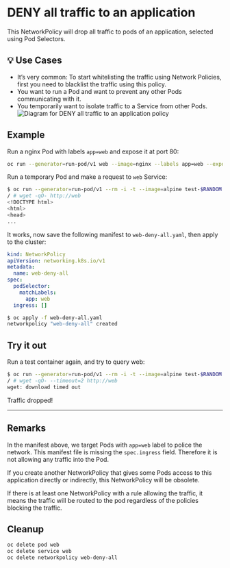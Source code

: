 # DENY all traffic to an application

This NetworkPolicy will drop all traffic to pods of an
application, selected using Pod Selectors.

## 💡 Use Cases

- It’s very common: To start whitelisting the traffic using
  Network Policies, first you need to blacklist the traffic
  using this policy.
- You want to run a Pod and want to prevent any other Pods
  communicating with it.
- You temporarily want to isolate traffic to a Service from
  other Pods.
![Diagram for DENY all traffic to an application policy](img/1.gif)

## Example

Run a nginx Pod with labels `app=web`  and expose it at port 80:

```sh
oc run --generator=run-pod/v1 web --image=nginx --labels app=web --expose --port 80
```

Run a temporary Pod and make a request to `web` Service:

```sh
$ oc run --generator=run-pod/v1 --rm -i -t --image=alpine test-$RANDOM -- sh
/ # wget -qO- http://web
<!DOCTYPE html>
<html>
<head>
...
```

It works, now save the following manifest to `web-deny-all.yaml`,
then apply to the cluster:

```yaml
kind: NetworkPolicy
apiVersion: networking.k8s.io/v1
metadata:
  name: web-deny-all
spec:
  podSelector:
    matchLabels:
      app: web
  ingress: []
```

```sh
$ oc apply -f web-deny-all.yaml
networkpolicy "web-deny-all" created
```

## Try it out

Run a test container again, and try to query web:

```sh
$ oc run --generator=run-pod/v1 --rm -i -t --image=alpine test-$RANDOM -- sh
/ # wget -qO- --timeout=2 http://web
wget: download timed out
```

Traffic dropped!

-----

## Remarks

In the manifest above, we target Pods with `app=web` label to police the
network. This manifest file is missing the `spec.ingress` field. Therefore it is
not allowing any traffic into the Pod.

If you create another NetworkPolicy that gives some Pods access to this
application directly or indirectly, this NetworkPolicy will be obsolete.

If there is at least one NetworkPolicy with a rule allowing the traffic, it
means the traffic will be routed to the pod regardless of the policies blocking
the traffic.

## Cleanup

```sh
oc delete pod web
oc delete service web
oc delete networkpolicy web-deny-all
```
